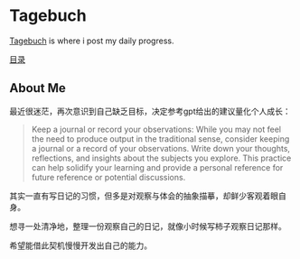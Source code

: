 # Tagebuch
[Tagebuch](https://yulii77.github.io/tagebuch) is where i post my daily progress. 

[目录](https://yulii77.github.io/posts.md)

## About Me

最近很迷茫，再次意识到自己缺乏目标，决定参考gpt给出的建议量化个人成长：

  > Keep a journal or record your observations: While you may not feel the need to produce output in the traditional sense, consider keeping a journal or a record of your observations. Write down your thoughts, reflections, and insights about the subjects you explore. This practice can help solidify your learning and provide a personal reference for future reference or potential discussions.

其实一直有写日记的习惯，但多是对观察与体会的抽象描摹，却鲜少客观着眼自身。

想寻一处清净地，整理一份观察自己的日记，就像小时候写柿子观察日记那样。

希望能借此契机慢慢开发出自己的能力。
